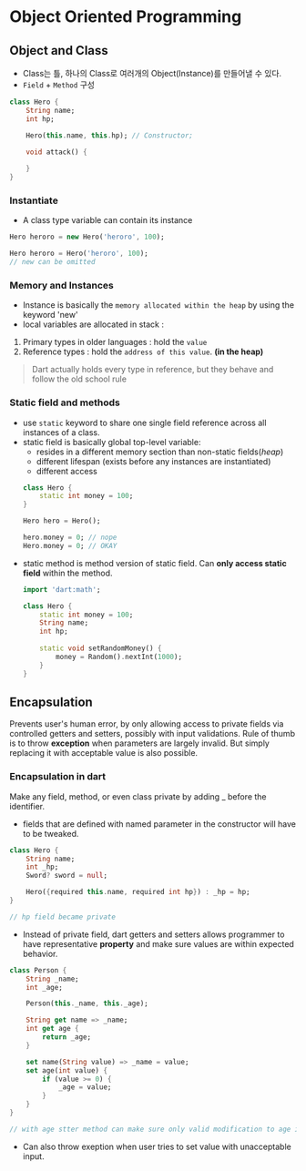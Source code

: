 # Object Oriented Programming

## Object and Class
- Class는 틀, 하나의 Class로 여러개의 Object(Instance)를 만들어낼 수 있다.
- `Field` + `Method` 구성
```dart
class Hero {
    String name;
    int hp;

    Hero(this.name, this.hp); // Constructor;

    void attack() {
        
    }
}
```

### Instantiate
- A class type variable can contain its instance
```dart
Hero heroro = new Hero('heroro', 100);

Hero heroro = Hero('heroro', 100);
// new can be omitted
```

### Memory and Instances
- Instance is basically the `memory allocated within the heap` by using the keyword 'new' 
- local variables are allocated in stack :
1. Primary types in older languages : hold the `value`
2. Reference types : hold the `address of this value`. **(in the heap)**

> Dart actually holds every type in reference, but they behave and follow the old school rule

### Static field and methods
- use `static` keyword to share one single field reference across all instances of a class.
- static field is basically global top-level variable:
    - resides in a different memory section than non-static fields(*heap*)
    - different lifespan (exists before any instances are instantiated)
    - different access
    ```dart
    class Hero {
        static int money = 100;
    }

    Hero hero = Hero();

    hero.money = 0; // nope
    Hero.money = 0; // OKAY
    ```
- static method is method version of static field. Can **only access static field** within the method.
    ```dart
    import 'dart:math';

    class Hero {
        static int money = 100;
        String name;
        int hp;
        
        static void setRandomMoney() {
            money = Random().nextInt(1000);
        }
    }
    ```

## Encapsulation
Prevents user's human error, by only allowing access to private fields via controlled getters and setters, possibly with input validations. Rule of thumb is to throw **exception** when parameters are largely invalid. But simply replacing it with acceptable value is also possible.

### Encapsulation in dart
Make any field, method, or even class private by adding _ before the identifier.
- fields that are defined with named parameter in the constructor will have to be tweaked.
```dart
class Hero {
    String name;
    int _hp;
    Sword? sword = null;

    Hero({required this.name, required int hp}) : _hp = hp;
}

// hp field became private
```

- Instead of private field, dart getters and setters allows programmer to have representative **property** and make sure values are within expected behavior.

```dart
class Person {
    String _name;
    int _age;

    Person(this._name, this._age);

    String get name => _name;
    int get age {
        return _age;
    }

    set name(String value) => _name = value;
    set age(int value) {
        if (value >= 0) {
            _age = value;
        }
    }
}

// with age stter method can make sure only valid modification to age is applied.
```
- Can also throw exeption when user tries to set value with unacceptable input.
